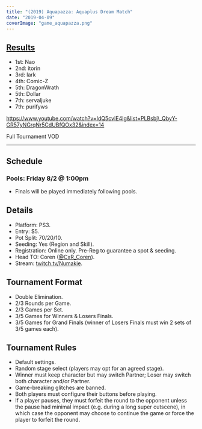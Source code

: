 ```yaml
---
title: "(2019) Aquapazza: Aquaplus Dream Match"
date: "2019-04-09"
coverImage: "game_aquapazza.png"
---
```


## [Results](https://smash.gg/tournament/animevo-2019/events/aquapazza/overview)

- 1st: Nao
- 2nd: itorin
- 3rd: lark
- 4th: Comic-Z
- 5th: DragonWrath
- 5th: Dollar
- 7th: servaljuke
- 7th: purifyws

https://www.youtube.com/watch?v=IdQ5cvIE4lg&list=PLBsbj\_QbyY-GR57yNGrqNr5CdUBfQOx32&index=14

Full Tournament VOD

* * *

## Schedule

### Pools: Friday 8/2 @ 1:00pm

- Finals will be played immediately following pools.

## Details

- Platform: PS3.
- Entry: $5.
- Pot Split: 70/20/10.
- Seeding: Yes (Region and Skill).
- Registration: Online only. Pre-Reg to guarantee a spot & seeding.
- Head TO: Coren ([@CxR\_Coren](https://twitter.com/CxR_Coren)).
- Stream: [twitch.tv/Numakie](http://twitch.tv/Numakie).

## Tournament Format

- Double Elimination.
- 2/3 Rounds per Game.
- 2/3 Games per Set.
- 3/5 Games for Winners & Losers Finals.
- 3/5 Games for Grand Finals (winner of Losers Finals must win 2 sets of 3/5 games each).

## Tournament Rules

- Default settings.
- Random stage select (players may opt for an agreed stage).
- Winner must keep character but may switch Partner; Loser may switch both character and/or Partner.
- Game-breaking glitches are banned.
- Both players must configure their buttons before playing.
- If a player pauses, they must forfeit the round to the opponent unless the pause had minimal impact (e.g. during a long super cutscene), in which case the opponent may choose to continue the game or force the player to forfeit the round.
